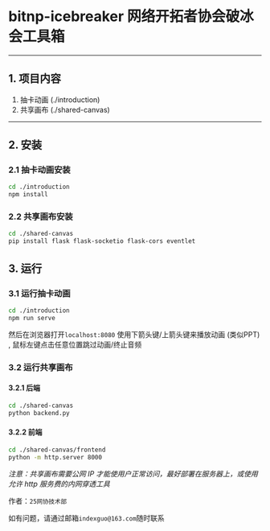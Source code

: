 # bitnp-icebreaker 网络开拓者协会破冰会工具箱
------------------------------------------------

## 1. 项目内容
1. 抽卡动画 (./introduction)
2. 共享画布 (./shared-canvas)

------------------------------------------------
## 2. 安装
### 2.1 抽卡动画安装
``` sh
cd ./introduction
npm install
```

### 2.2 共享画布安装
``` sh
cd ./shared-canvas
pip install flask flask-socketio flask-cors eventlet
```

## 3. 运行
### 3.1 运行抽卡动画
``` sh
cd ./introduction
npm run serve
```
然后在浏览器打开`localhost:8080`
使用下箭头键/上箭头键来播放动画 (类似PPT) , 鼠标左键点击任意位置跳过动画/终止音频

### 3.2 运行共享画布
#### 3.2.1 后端
``` sh
cd ./shared-canvas
python backend.py
```
#### 3.2.2 前端
``` sh
cd ./shared-canvas/frontend
python -m http.server 8000
```

_注意：共享画布需要公网 IP 才能使用户正常访问，最好部署在服务器上，或使用允许 http 服务费的内网穿透工具_


作者：`25网协技术部`

如有问题，请通过邮箱`indexguo@163.com`随时联系
